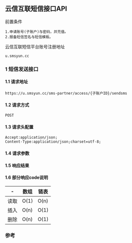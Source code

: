##  云信互联短信接口API

前置条件

    1.申请账号(子账户)与密码，并充值。
    2.报备短信签名与短信模板。

云信互联短信平台账号注册地址

    u.smsyun.cc

### 1 短信发送接口

#### 1.1 请求地址

    https://u.smsyun.cc/sms-partner/access/{子账户ID}/sendsms

#### 1.2 请求方式

    POST

#### 1.3 请求头配置

    Accept:application/json;
    Content-Type:application/json;charset=utf-8; 

#### 1.4 请求参数



#### 1.5 响应结果

#### 1.6 部分响应code说明







|  -  | 数组| 链表
|  ----  | ----  |----  |
|  读取  | O(1)  |O(n)  |
|  插入  | O(n)  |O(1)  |
|  删除  | O(n)  |O(1)  |



### 参考